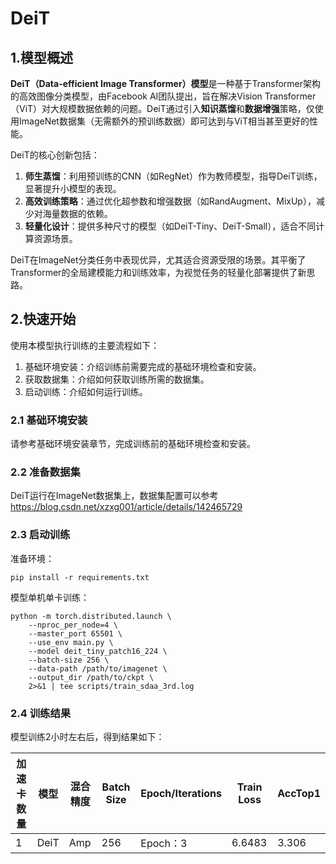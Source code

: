 # DeiT

## 1.模型概述
**DeiT（Data-efficient Image Transformer）模型**是一种基于Transformer架构的高效图像分类模型，由Facebook AI团队提出，旨在解决Vision Transformer（ViT）对大规模数据依赖的问题。DeiT通过引入**知识蒸馏**和**数据增强**策略，仅使用ImageNet数据集（无需额外的预训练数据）即可达到与ViT相当甚至更好的性能。  

DeiT的核心创新包括：  
1. **师生蒸馏**：利用预训练的CNN（如RegNet）作为教师模型，指导DeiT训练，显著提升小模型的表现。  
2. **高效训练策略**：通过优化超参数和增强数据（如RandAugment、MixUp），减少对海量数据的依赖。  
3. **轻量化设计**：提供多种尺寸的模型（如DeiT-Tiny、DeiT-Small），适合不同计算资源场景。  

DeiT在ImageNet分类任务中表现优异，尤其适合资源受限的场景。其平衡了Transformer的全局建模能力和训练效率，为视觉任务的轻量化部署提供了新思路。

## 2.快速开始

使用本模型执行训练的主要流程如下：

1. 基础环境安装：介绍训练前需要完成的基础环境检查和安装。
2. 获取数据集：介绍如何获取训练所需的数据集。
3. 启动训练：介绍如何运行训练。

### 2.1 基础环境安装

请参考基础环境安装章节，完成训练前的基础环境检查和安装。

### 2.2 准备数据集

DeiT运行在ImageNet数据集上，数据集配置可以参考
https://blog.csdn.net/xzxg001/article/details/142465729

### 2.3 启动训练

准备环境：
```
pip install -r requirements.txt
```

模型单机单卡训练：
```shell
python -m torch.distributed.launch \
    --nproc_per_node=4 \
    --master_port 65501 \
    --use_env main.py \
    --model deit_tiny_patch16_224 \
    --batch-size 256 \
    --data-path /path/to/imagenet \
    --output_dir /path/to/ckpt \
    2>&1 | tee scripts/train_sdaa_3rd.log
```

### 2.4 训练结果

模型训练2小时左右后，得到结果如下：

| 加速卡数量 | 模型 | 混合精度 | Batch Size | Epoch/Iterations | Train Loss | AccTop1 |
|---|---|---|---|---|---|---|
| 1 | DeiT | Amp | 256 | Epoch：3 | 6.6483 | 3.306 |